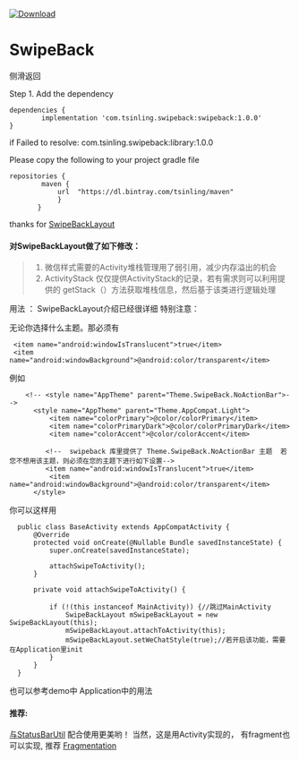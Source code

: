 [ ![Download](https://api.bintray.com/packages/tsinling/maven/swipeback/images/download.svg) ](https://bintray.com/tsinling/maven/swipeback/_latestVersion)
# SwipeBack
   侧滑返回
	


Step 1. Add the dependency

 	dependencies {
 	        implementation 'com.tsinling.swipeback:swipeback:1.0.0'
 	}


   if  Failed to resolve: com.tsinling.swipeback:library:1.0.0

   Please copy the following to your project gradle file

    repositories {
            maven {
                url  "https://dl.bintray.com/tsinling/maven"
                }
           }




thanks  for  [SwipeBackLayout](https://github.com/gongwen/SwipeBackLayout)


#### 对SwipeBackLayout做了如下修改：

>1. 微信样式需要的Activity堆栈管理用了弱引用，减少内存溢出的机会
>2. ActivityStack 仅仅提供ActivityStack的记录，若有需求则可以利用提供的 getStack（）方法获取堆栈信息，然后基于该类进行逻辑处理

用法 ：
  SwipeBackLayout介绍已经很详细  特别注意：

  无论你选择什么主题。那必须有

     <item name="android:windowIsTranslucent">true</item>
     <item name="android:windowBackground">@android:color/transparent</item>

例如

        <!-- <style name="AppTheme" parent="Theme.SwipeBack.NoActionBar">-->
          <style name="AppTheme" parent="Theme.AppCompat.Light">
              <item name="colorPrimary">@color/colorPrimary</item>
              <item name="colorPrimaryDark">@color/colorPrimaryDark</item>
              <item name="colorAccent">@color/colorAccent</item>

             <!--  swipeback 库里提供了 Theme.SwipeBack.NoActionBar 主题  若您不想用该主题，则必须在您的主题下进行如下设置-->
             <item name="android:windowIsTranslucent">true</item>
              <item name="android:windowBackground">@android:color/transparent</item>
          </style>

   你可以这样用


      public class BaseActivity extends AppCompatActivity {
          @Override
          protected void onCreate(@Nullable Bundle savedInstanceState) {
              super.onCreate(savedInstanceState);

              attachSwipeToActivity();
          }

          private void attachSwipeToActivity() {

              if (!(this instanceof MainActivity)) {//跳过MainActivity
                  SwipeBackLayout mSwipeBackLayout = new SwipeBackLayout(this);
                  mSwipeBackLayout.attachToActivity(this);
                  mSwipeBackLayout.setWeChatStyle(true);//若开启该功能，需要在Application里init
              }
          }
      }


   也可以参考demo中 Application中的用法




#### 推荐:

  [与StatusBarUtil](https://github.com/laobie/StatusBarUtil) 配合使用更美哟！
  当然，这是用Activity实现的， 有fragment也可以实现, 推荐
  [Fragmentation]( https://github.com/YoKeyword/Fragmentation)
